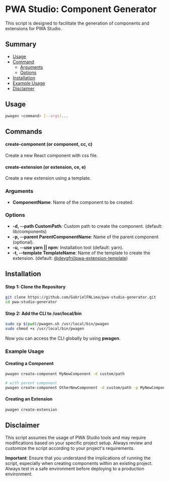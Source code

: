 # PWA Studio: Component Generator
This script is designed to facilitate the generation of components and extensions for PWA Studio.

## Summary
* [Usage](#usage)
* [Command](#commands)
    * [Arguments](#arguments)
    * [Options](#options)
* [Installation](#installation)
* [Example Usage](#example-usage)
* [Disclaimer](#disclaimer)

## Usage

```bash
pwagen <command> [--args]...
```

## Commands

#### create-component (or component, cc, c)
Create a new React component with css file.
#### create-extension (or extension, ce, e)
Create a new extension using a template.

### Arguments
- **ComponentName**: Name of the component to be created.

### Options
- **-d, --path CustomPath**: Custom path to create the component. (default: lib/components)
- **-p, --parent ParentComponentName**: Name of the parent component (optional).
- **-u, --use yarn || npm**: Installation tool (default: yarn).
- **-t, --template TemplateName**: Name of the template to create the extension. (default: [@devgfnl/pwa-extension-template](https://github.com/GabrielFNLima/pwa-extension-template))

## Installation

#### Step 1: Clone the Repository
```bash
git clone https://github.com/GabrielFNLima/pwa-studio-generator.git
cd pwa-studio-generator
```
#### Step 2: Add the CLI to /usr/local/bin
```bash
sudo cp $(pwd)/pwagen.sh /usr/local/bin/pwagen
sudo chmod +x /usr/local/bin/pwagen
```
Now you can access the CLI globally by using **pwagen**.

### Example Usage

#### Creating a Component
```bash
pwagen create-component MyNewComponent -d custom/path

# with parent component
pwagen create-component OtherNewComponent -d custom/path -p MyNewComponent
```

#### Creating an Extension
```bash
pwagen create-extension
```

## Disclaimer

This script assumes the usage of PWA Studio tools and may require modifications based on your specific project setup. Always review and customize the script according to your project's requirements.

**Important**: Ensure that you understand the implications of running the script, especially when creating components within an existing project. Always test in a safe environment before deploying to a production environment.
